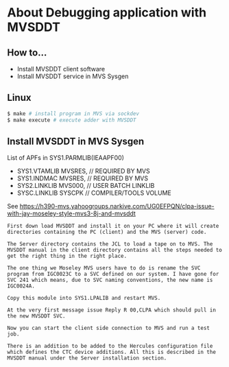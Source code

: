 # About Debugging application with MVSDDT

## How to...
- Install MVSDDT client software
- Install MVSDDT service in MVS Sysgen

## Linux
```bash
$ make # install program in MVS via sockdev
$ make execute # execute adder with MVSDDT
```

## Install MVSDDT in MVS Sysgen

List of APFs in SYS1.PARMLIB(IEAAPF00)
- SYS1.VTAMLIB MVSRES,  // REQUIRED BY MVS
- SYS1.INDMAC MVSRES,   // REQUIRED BY MVS
- SYS2.LINKLIB MVS000,  // USER BATCH LINKLIB
- SYSC.LINKLIB SYSCPK   // COMPILER/TOOLS VOLUME 

See https://h390-mvs.yahoogroups.narkive.com/UG0EFPQN/clpa-issue-with-jay-moseley-style-mvs3-8j-and-mvsddt

```
First down load MVSDDT and install it on your PC where it will create directories containing the PC (client) and the MVS (server) code. 

The Server directory contains the JCL to load a tape on to MVS. The MVSDDT manual in the client directory contains all the steps needed to get the right thing in the right place. 

The one thing we Moseley MVS users have to do is rename the SVC program from IGC0023C to a SVC defined on our system. I have gone for SVC 241 which means, due to SVC naming conventions, the new name is IGC0024A. 

Copy this module into SYS1.LPALIB and restart MVS. 

At the very first message issue Reply R 00,CLPA which should pull in the new MVSDDT SVC. 

Now you can start the client side connection to MVS and run a test job.

There is an addition to be added to the Hercules configuration file which defines the CTC device additions. All this is described in the MVSDDT manual under the Server installation section.
```